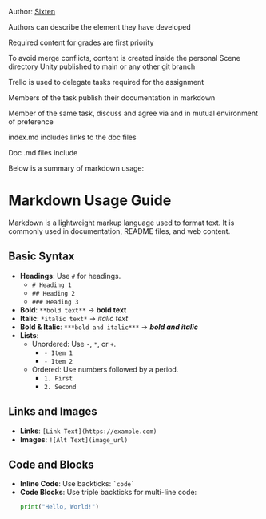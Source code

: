 Author: [Sixten](www.github.com/sibjor)

Authors can describe the element they have developed

Required content for grades are first priority

To avoid merge conflicts, content is created inside the personal Scene directory Unity published to main or any other git branch

Trello is used to delegate tasks required for the assignment

Members of the task publish their documentation in markdown

Member of the same task, discuss and agree via and in mutual environment of preference

index.md includes links to the doc files

Doc .md files include 

Below is a summary of markdown usage:

# Markdown Usage Guide

Markdown is a lightweight markup language used to format text. It is commonly used in documentation, README files, and web content.

## Basic Syntax
- **Headings**: Use `#` for headings.
  - `# Heading 1`
  - `## Heading 2`
  - `### Heading 3`
- **Bold**: `**bold text**` → **bold text**
- **Italic**: `*italic text*` → *italic text*
- **Bold & Italic**: `***bold and italic***` → ***bold and italic***
- **Lists**:
  - Unordered: Use `-`, `*`, or `+`.
    - `- Item 1`
    - `- Item 2`
  - Ordered: Use numbers followed by a period.
    - `1. First`
    - `2. Second`

## Links and Images
- **Links**: `[Link Text](https://example.com)`
- **Images**: `![Alt Text](image_url)`

## Code and Blocks
- **Inline Code**: Use backticks: `` `code` ``
- **Code Blocks**: Use triple backticks for multi-line code:
  ```python
  print("Hello, World!")
